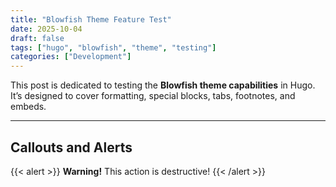 ```yaml
---
title: "Blowfish Theme Feature Test"
date: 2025-10-04
draft: false
tags: ["hugo", "blowfish", "theme", "testing"]
categories: ["Development"]
---
```


This post is dedicated to testing the **Blowfish theme capabilities** in Hugo.
It’s designed to cover formatting, special blocks, tabs, footnotes, and embeds.

---

## Callouts and Alerts

{{< alert >}}
**Warning!** This action is destructive!
{{< /alert >}}
